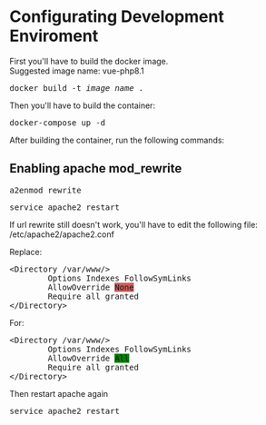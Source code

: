 # Configurating Development Enviroment

First you'll have to build the docker image.<br>
Suggested image name: vue-php8.1

<pre>docker build -t <i>image_name</i> .</pre>
Then you'll have to build the container:
<pre>docker-compose up -d</pre>

After building the container, run the following commands:

## Enabling apache mod_rewrite

<pre>a2enmod rewrite</pre>
<pre>service apache2 restart</pre>

If url rewrite still doesn't work, you'll have to edit the following file:<br>
/etc/apache2/apache2.conf<br>

Replace:
<pre>
&lt;Directory /var/www/&gt;
        Options Indexes FollowSymLinks
        AllowOverride <span style="background-color: indianred">None</span>
        Require all granted
&lt;/Directory&gt;
</pre>

For:

<pre>
&lt;Directory /var/www/&gt;
        Options Indexes FollowSymLinks
        AllowOverride <span style="background-color: green">All</span> 
        Require all granted
&lt;/Directory&gt;
</pre>

Then restart apache again<br>
<pre>service apache2 restart</pre>
